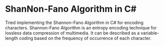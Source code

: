 # ShanNon-Fano Algorithm in C#
Tried implementing the Shannon-Fano Algorithm in C# for encoding characters.
Shannon-Fano Algorithm is an entropy encoding technique for lossless data compression of multimedia.
It can be described as a variable-length coding based on the frequency of occurrence of each character.

